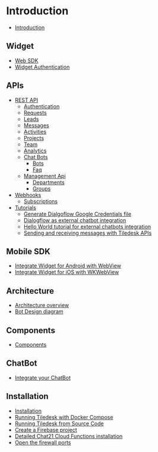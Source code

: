 # Introduction

* [Introduction](./)

## Widget

* [Web SDK](widget/web-sdk.md)
* [Widget Authentication](widget/auth.md)

## APIs

* [REST API]()
  * [Authentication](apis/rest-api/authentication.md)
  * [Requests](apis/rest-api/requests.md)
  * [Leads]()
  * [Messages](apis/rest-api/messages.md)
  * [Activities](apis/rest-api/activities.md)
  * [Projects](apis/rest-api/projects.md)
  * [Team](apis/rest-api/team.md)
  * [Analytics](apis/rest-api/analytics.md)
  * [Chat Bots]()
    * [Bots](apis/rest-api/chat-bots/bots.md)
    * [Faq](apis/rest-api/chat-bots/faq.md)
  * [Management Api]()
    * [Departments](apis/rest-api/management-api/departments.md)
    * [Groups](apis/rest-api/management-api/groups.md)
* [Webhooks]()
  * [Subscriptions](apis/webhooks/subscriptions.md)
* [Tutorials](apis/tutorials/)
  * [Generate Dialgoflow Google Credentials file](apis/tutorials/generate-dialgoflow-google-credentials-file.md)
  * [Dialogflow as external chatbot integration](apis/tutorials/dialogflow-as-external-chatbot-integration.md)
  * [Hello World tutorial for external chatbots integration](apis/tutorials/connect-your-own-chatbot.md)
  * [Sending and receiving messages with Tiledesk APIs](apis/tutorials/sending-and-receiving-messages.md)

## Mobile SDK

* [Integrate Widget for Android with WebView](mobile-sdk/integrate-widget-for-android-with-webview.md)
* [Integrate Widget for iOS with WKWebView](mobile-sdk/integrate-widget-for-ios-with-wkwebview.md)

## Architecture

* [Architecture overview](architecture/schema.md)
* [Bot Design diagram](architecture/bot-schema.md)

## Components

* [Components](components/components.md)

## ChatBot

* [Integrate your ChatBot](chatbot/integrate-your-chatbot.md)

## Installation

* [Installation](installation/installation.md)
* [Running Tiledesk with Docker Compose](installation/running-tiledesk-with-docker-compose.md)
* [Running Tiledesk from Source Code](installation/running-tiledesk-from-sourcecode.md)
* [Create a Firebase project](installation/create-a-firebase-project.md)
* [Detailed Chat21 Cloud Functions installation](installation/detailed-chat21-cloud-function-installation.md)
* [Open the firewall ports](installation/open-the-ports.md)

